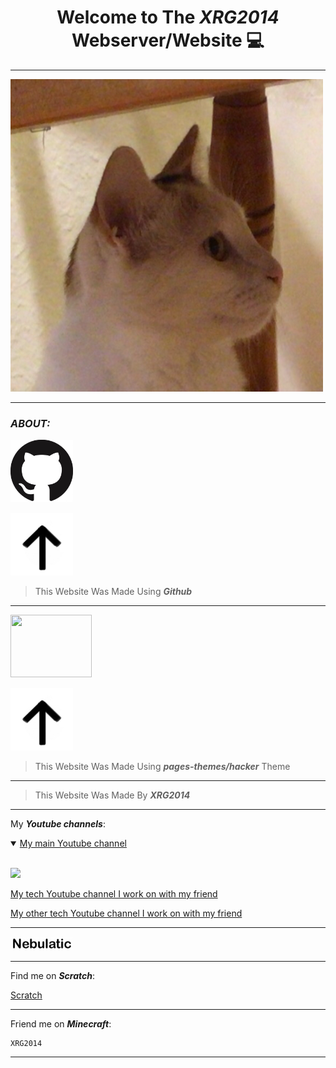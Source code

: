 <h1 align="center"><b> Welcome to The <i>XRG2014</i> Webserver/Website &#128187; </b></h1>

___

<a href="https://raw.githubusercontent.com/XRG2014/XRG2014.github.io/main/assets/images/Favicon.png?raw=true"><img width="500" height="500" src="https://raw.githubusercontent.com/XRG2014/XRG2014.github.io/main/assets/images/Favicon.png?raw=true"></a>

___

### **_ABOUT:_**

[<img src="https://raw.githubusercontent.com/XRG2014/XRG2014.github.io/main/assets/images/IMG_2516.jpeg?raw=true" width="100px" height="100px"/>](https://github.com/)

<img src="https://raw.githubusercontent.com/XRG2014/XRG2014.github.io/main/assets/images/IMG_2517.jpeg?raw=true" width="100px" height="100px"/>

> This Website Was Made Using **_Github_**

___

[<img src="https://raw.githubusercontent.com/pages-themes/hacker/master/thumbnail.png" width="130px" height="100px"/>](https://github.com/pages-themes/hacker/tree/master/)

<img src="https://raw.githubusercontent.com/XRG2014/XRG2014.github.io/main/assets/images/IMG_2517.jpeg?raw=true" width="100px" height="100px"/>

<br>

> This Website Was Made Using **_pages-themes/hacker_** Theme

___

> This Website Was Made By **_XRG2014_**

___

My **_Youtube channels_**:

<details open>
<summary><a href="https://www.youtube.com/channel/UCNLYKQvHtclDzZUokODLZAg">My main Youtube channel</a></summary>
<br>

<a href="https://www.youtube.com/watch?v=HYiFt8Y14PE"><img src="https://img.youtube.com/vi/HYiFt8Y14PE/0.jpg"/></a>

</details>

[My tech Youtube channel I work on with my friend](https://www.youtube.com/channel/UCNdGvV63d2nWbBYMVATwLNg)

[My other tech Youtube channel I work on with my friend](https://www.youtube.com/channel/UCXJSQpw3BvrsnT6ZYvgCCGg)

___

[<img src="https://raw.githubusercontent.com/XRG2014/XRG2014.github.io/main/assets/images/IMG_2477.jpeg?raw=true" width="100"/>](https://github.com/NebulaticOfficial/Nebulatic-OS)

___

Find me on <b><i>Scratch</i></b>:

[Scratch](https://scratch.mit.edu/users/XRG2014/)

___

Friend me on <b><i>Minecraft</i></b>:

	XRG2014

___
